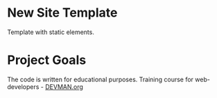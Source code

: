 # New Site Template

Template with static elements.

# Project Goals

The code is written for educational purposes. Training course for web-developers - [DEVMAN.org](https://devman.org)
